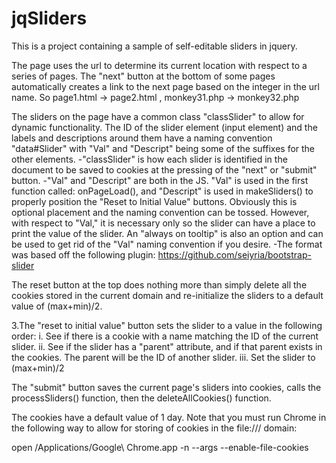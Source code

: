 # jqSliders
This is a project containing a sample of self-editable sliders in jquery.


The page uses the url to determine its current location with respect to a series of pages. The "next" button at the bottom of some pages automatically creates a link to the next page based on the integer in the url name. So page1.html -> page2.html , monkey31.php -> monkey32.php

The sliders on the page have a common class "classSlider" to allow for dynamic functionality. The ID of the slider element (input element) and the labels and descriptions around them have a naming convention "data#Slider" with "Val" and "Descript" being some of the suffixes for the other elements. -"classSlider" is how each slider is identified in the document to be saved to cookies at the pressing of the "next" or "submit" button. -"Val" and "Descript" are both in the JS. "Val" is used in the first function called: onPageLoad(), and "Descript" is used in makeSliders() to properly position the "Reset to Initial Value" buttons. Obviously this is optional placement and the naming convention can be tossed. However, with respect to "Val," it is necessary only so the slider can have a place to print the value of the slider. An "always on tooltip" is also an option and can be used to get rid of the "Val" naming convention if you desire. -The format was based off the following plugin: https://github.com/seiyria/bootstrap-slider

The reset button at the top does nothing more than simply delete all the cookies stored in the current domain and re-initialize the sliders to a default value of (max+min)/2.

3.The "reset to initial value" button sets the slider to a value in the following order: i. See if there is a cookie with a name matching the ID of the current slider. ii. See if the slider has a "parent" attribute, and if that parent exists in the cookies. The parent will be the ID of another slider. iii. Set the slider to (max+min)/2

The "submit" button saves the current page's sliders into cookies, calls the processSliders() function, then the deleteAllCookies() function.

The cookies have a default value of 1 day. Note that you must run Chrome in the following way to allow for storing of cookies in the file:/// domain:

open /Applications/Google\ Chrome.app -n --args --enable-file-cookies